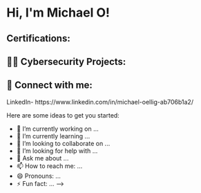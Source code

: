 <h1>Hi, I'm Michael O! 

<h2>Certifications:</h2>

<h2>👨‍💻 Cybersecurity Projects:</h2>



<h2> 🤳 Connect with me:</h2>
LinkedIn- https://www.linkedin.com/in/michael-oellig-ab706b1a2/



Here are some ideas to get you started:

- 🔭 I’m currently working on ...
- 🌱 I’m currently learning ...
- 👯 I’m looking to collaborate on ...
- 🤔 I’m looking for help with ...
- 💬 Ask me about ...
- 📫 How to reach me: ...
- 😄 Pronouns: ...
- ⚡ Fun fact: ...
-->
